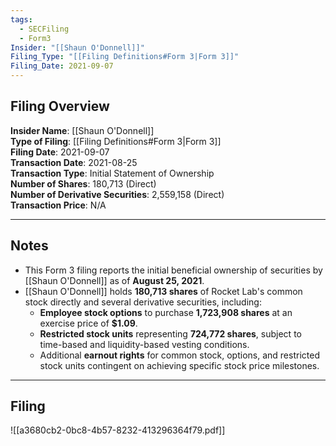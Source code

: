 ```yaml
---
tags:
  - SECFiling
  - Form3
Insider: "[[Shaun O'Donnell]]"
Filing_Type: "[[Filing Definitions#Form 3|Form 3]]"
Filing_Date: 2021-09-07
---
```

## Filing Overview

**Insider Name**: [[Shaun O'Donnell]]  
**Type of Filing**: [[Filing Definitions#Form 3|Form 3]]  
**Filing Date**: 2021-09-07  
**Transaction Date**: 2021-08-25  
**Transaction Type**: Initial Statement of Ownership  
**Number of Shares**: 180,713 (Direct)  
**Number of Derivative Securities**: 2,559,158 (Direct)  
**Transaction Price**: N/A  

---

## Notes

- This Form 3 filing reports the initial beneficial ownership of securities by [[Shaun O'Donnell]] as of **August 25, 2021**.
- [[Shaun O'Donnell]] holds **180,713 shares** of Rocket Lab's common stock directly and several derivative securities, including:
  - **Employee stock options** to purchase **1,723,908 shares** at an exercise price of **$1.09**.
  - **Restricted stock units** representing **724,772 shares**, subject to time-based and liquidity-based vesting conditions.
  - Additional **earnout rights** for common stock, options, and restricted stock units contingent on achieving specific stock price milestones.

---

## Filing

![[a3680cb2-0bc8-4b57-8232-413296364f79.pdf]]
